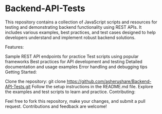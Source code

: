 ﻿# Backend-API-Tests

 This repository contains a collection of JavaScript scripts and resources for testing and demonstrating backend functionality using REST APIs. It includes various examples, best practices, and test cases designed to help developers understand and implement robust backend solutions.

Features:

Sample REST API endpoints for practice
Test scripts using popular frameworks
Best practices for API development and testing
Detailed documentation and usage examples
Error handling and debugging tips
Getting Started:

Clone the repository: git clone https://github.com/asherushare/Backend-API-Tests.git
Follow the setup instructions in the README.md file.
Explore the examples and test scripts to learn and practice.
Contributing:

Feel free to fork this repository, make your changes, and submit a pull request. Contributions and feedback are welcome!
